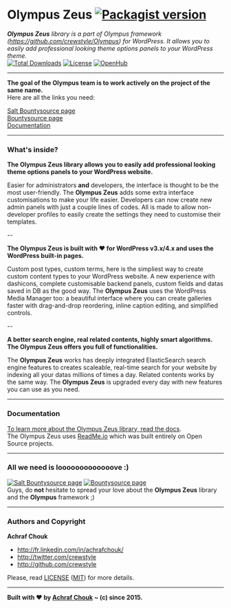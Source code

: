 # Olympus Zeus [![Packagist version](https://img.shields.io/packagist/v/crewstyle/olympus-zeus.svg)](https://packagist.org/packages/crewstyle/olympus-zeus)

_**Olympus Zeus** library is a part of Olympus framework (https://github.com/crewstyle/Olympus) for WordPress.
It allows you to easily add professional looking theme options panels to your WordPress theme._  
[![Total Downloads](https://img.shields.io/packagist/dt/crewstyle/olympus-zeus.svg)](https://packagist.org/packages/crewstyle/olympus-zeus) 
[![License](https://img.shields.io/github/license/crewstyle/OlympusZeus.svg)](https://github.com/crewstyle/OlympusZeus/blob/master/LICENSE) 
[![OpenHub](https://www.openhub.net/p/OlympusZeus/widgets/project_thin_badge?format=gif)](https://www.openhub.net/p/OlympusZeus)

---

**The goal of the Olympus team is to work actively on the project of the same name.**  
Here are all the links you need:

[Salt Bountysource page](https://salt.bountysource.com/teams/olympus)  
[Bountysource page](https://www.bountysource.com/teams/olympus)  
[Documentation](https://olympus.readme.io/)

---

### What's inside?

**The Olympus Zeus library allows you to easily add professional looking theme options panels to your WordPress website.**

Easier for administrators **and** developers, the interface is thought to be the most user-friendly. The **Olympus Zeus** adds some extra interface customisations to make your life easier. Developers can now create new admin panels with just a couple lines of codes. All is made to allow non-developer profiles to easily create the settings they need to customise their templates.

--

**The Olympus Zeus is built with ♥ for WordPress v3.x/4.x and uses the WordPress built-in pages.**

Custom post types, custom terms, here is the simpliest way to create custom content types to your WordPress website. A new experience with dashicons, complete customisable backend panels, custom fields and datas saved in DB as the good way. The **Olympus Zeus** uses the WordPress Media Manager too: a beautiful interface where you can create galleries faster with drag-and-drop reordering, inline caption editing, and simplified controls.

--

**A better search engine, real related contents, highly smart algorithms. The Olympus Zeus offers you full of functionalities.**

The **Olympus Zeus** works has deeply integrated ElasticSearch search engine features to creates scaleable, real-time search for your website by indexing all your datas millions of times a day. Related contents works by the same way. The **Olympus Zeus** is upgraded every day with new features you can use as you need.

---

### Documentation

[To learn more about the Olympus Zeus library, read the docs](https://olympus.readme.io/).  
The Olympus Zeus uses [ReadMe.io](https://readme.io) which was built entirely on Open Source projects.

---

### All we need is looooooooooooove :)

[![Salt Bountysource page](https://img.shields.io/badge/Salt%20Bountysource-♥-brightgreen.svg)](https://salt.bountysource.com/teams/olympus) [![Bountysource page](https://img.shields.io/badge/Bountysource-♥-brightgreen.svg)](https://www.bountysource.com/teams/olympus)  
Guys, do **not** hesitate to spread your love about the **Olympus Zeus** library and the **Olympus** framework ;)

---

### Authors and Copyright

**Achraf Chouk**

+ http://fr.linkedin.com/in/achrafchouk/
+ http://twitter.com/crewstyle
+ http://github.com/crewstyle

Please, read [LICENSE](https://github.com/crewstyle/OlympusZeus/blob/master/LICENSE "LICENSE") ([MIT](http://opensource.org/licenses/MIT "MIT")) for more details.

---

**Built with ♥ by [Achraf Chouk](http://github.com/crewstyle "Achraf Chouk") ~ (c) since 2015.**

